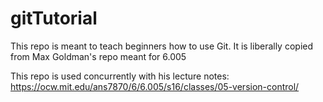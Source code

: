 # gitTutorial

This repo is meant to teach beginners how to use Git. It is liberally copied from Max Goldman's repo meant for 6.005

This repo is used concurrently with his lecture notes: https://ocw.mit.edu/ans7870/6/6.005/s16/classes/05-version-control/
